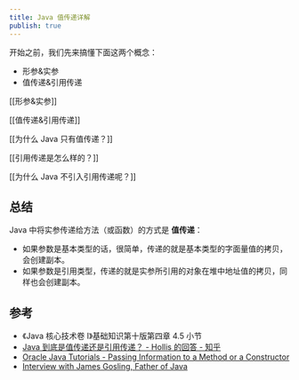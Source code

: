 ```yaml
---
title: Java 值传递详解
publish: true
---
```


开始之前，我们先来搞懂下面这两个概念：

- 形参&实参
- 值传递&引用传递

[[形参&实参]]

[[值传递&引用传递]]

[[为什么 Java 只有值传递？]]

[[引用传递是怎么样的？]]

[[为什么 Java 不引入引用传递呢？]]

## 总结

Java 中将实参传递给方法（或函数）的方式是 **值传递**：

- 如果参数是基本类型的话，很简单，传递的就是基本类型的字面量值的拷贝，会创建副本。
- 如果参数是引用类型，传递的就是实参所引用的对象在堆中地址值的拷贝，同样也会创建副本。

## 参考

- 《Java 核心技术卷 Ⅰ》基础知识第十版第四章 4.5 小节
- [Java 到底是值传递还是引用传递？ - Hollis 的回答 - 知乎](https://www.zhihu.com/question/31203609/answer/576030121)
- [Oracle Java Tutorials - Passing Information to a Method or a Constructor](https://docs.oracle.com/javase/tutorial/java/javaOO/arguments.html)
- [Interview with James Gosling, Father of Java](https://mappingthejourney.com/single-post/2017/06/29/episode-3-interview-with-james-gosling-father-of-java/)
